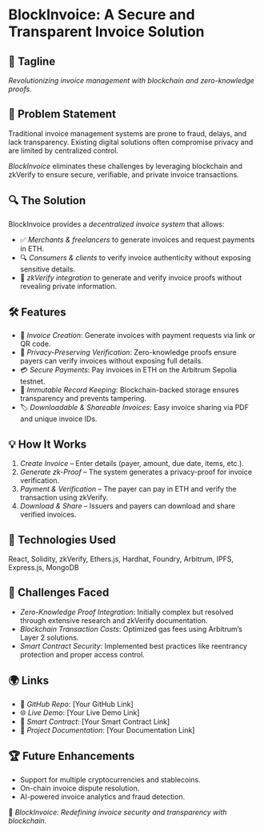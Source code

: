 # BlockInvoice: A Secure and Transparent Invoice Solution

## 🚀 Tagline
*Revolutionizing invoice management with blockchain and zero-knowledge proofs.*

## 🎯 Problem Statement
Traditional invoice management systems are prone to fraud, delays, and lack transparency. Existing digital solutions often compromise privacy and are limited by centralized control.

*BlockInvoice* eliminates these challenges by leveraging blockchain and zkVerify to ensure secure, verifiable, and private invoice transactions.

## 🔍 The Solution
BlockInvoice provides a *decentralized invoice system* that allows:
- ✅ *Merchants & freelancers* to generate invoices and request payments in ETH.
- 🔍 *Consumers & clients* to verify invoice authenticity without exposing sensitive details.
- 🔗 *zkVerify integration* to generate and verify invoice proofs without revealing private information.

## 🛠 Features
- 📄 *Invoice Creation*: Generate invoices with payment requests via link or QR code.
- 🔐 *Privacy-Preserving Verification*: Zero-knowledge proofs ensure payers can verify invoices without exposing full details.
- 💳 *Secure Payments*: Pay invoices in ETH on the Arbitrum Sepolia testnet.
- 📜 *Immutable Record Keeping*: Blockchain-backed storage ensures transparency and prevents tampering.
- 🏷 *Downloadable & Shareable Invoices*: Easy invoice sharing via PDF and unique invoice IDs.

## 💡 How It Works
1. *Create Invoice* – Enter details (payer, amount, due date, items, etc.).
2. *Generate zk-Proof* – The system generates a privacy-proof for invoice verification.
3. *Payment & Verification* – The payer can pay in ETH and verify the transaction using zkVerify.
4. *Download & Share* – Issuers and payers can download and share verified invoices.

## 🔗 Technologies Used
React, Solidity, zkVerify, Ethers.js, Hardhat, Foundry, Arbitrum, IPFS, Express.js, MongoDB

## 🚧 Challenges Faced
- *Zero-Knowledge Proof Integration*: Initially complex but resolved through extensive research and zkVerify documentation.
- *Blockchain Transaction Costs*: Optimized gas fees using Arbitrum’s Layer 2 solutions.
- *Smart Contract Security*: Implemented best practices like reentrancy protection and proper access control.

## 🌍 Links
- 🔗 *GitHub Repo*: [Your GitHub Link]
- 🌐 *Live Demo*: [Your Live Demo Link]
- 📜 *Smart Contract*: [Your Smart Contract Link]
- 📄 *Project Documentation*: [Your Documentation Link]

## 🏆 Future Enhancements
- Support for multiple cryptocurrencies and stablecoins.
- On-chain invoice dispute resolution.
- AI-powered invoice analytics and fraud detection.

🚀 *BlockInvoice: Redefining invoice security and transparency with blockchain.*
